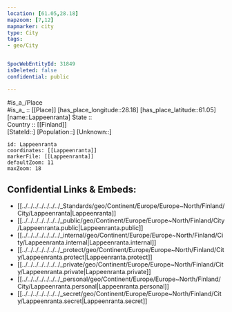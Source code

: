 ```yaml
---
location: [61.05,28.18] 
mapzoom: [7,12] 
mapmarker: city 
type: City
tags:
- geo/City


SpocWebEntityId: 31849
isDeleted: false
confidential: public

---
```

#is_a_/Place  
#is_a_ :: [[Place]] 
[has_place_longitude::28.18] 
[has_place_latitude::61.05] 
[name::Lappeenranta] 
State ::  
Country :: [[Finland]]  
[StateId::] 
[Population::] 
[Unknown::] 


```leaflet
id: Lappeenranta
coordinates: [[Lappeenranta]] 
markerFile: [[Lappeenranta]] 
defaultZoom: 11 
maxZoom: 18
```


## Confidential Links & Embeds: 
- [[../../../../../../../_Standards/geo/Continent/Europe/Europe~North/Finland/City/Lappeenranta|Lappeenranta]] 
- [[../../../../../../../_public/geo/Continent/Europe/Europe~North/Finland/City/Lappeenranta.public|Lappeenranta.public]] 
- [[../../../../../../../_internal/geo/Continent/Europe/Europe~North/Finland/City/Lappeenranta.internal|Lappeenranta.internal]] 
- [[../../../../../../../_protect/geo/Continent/Europe/Europe~North/Finland/City/Lappeenranta.protect|Lappeenranta.protect]] 
- [[../../../../../../../_private/geo/Continent/Europe/Europe~North/Finland/City/Lappeenranta.private|Lappeenranta.private]] 
- [[../../../../../../../_personal/geo/Continent/Europe/Europe~North/Finland/City/Lappeenranta.personal|Lappeenranta.personal]] 
- [[../../../../../../../_secret/geo/Continent/Europe/Europe~North/Finland/City/Lappeenranta.secret|Lappeenranta.secret]] 
